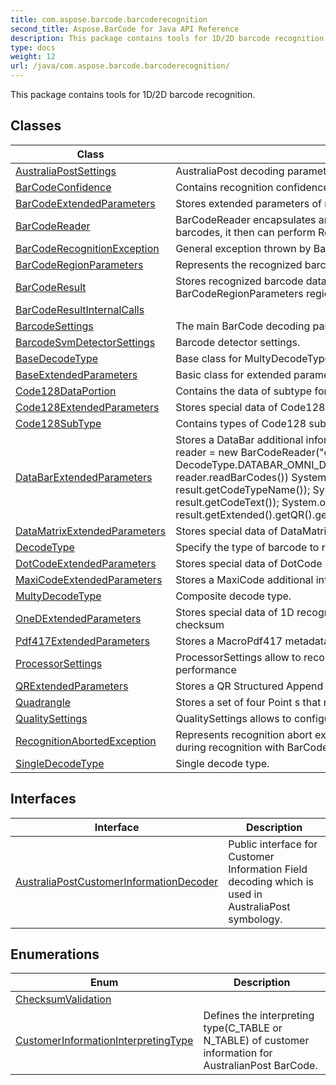 ```yaml
---
title: com.aspose.barcode.barcoderecognition
second_title: Aspose.BarCode for Java API Reference
description: This package contains tools for 1D/2D barcode recognition.
type: docs
weight: 12
url: /java/com.aspose.barcode.barcoderecognition/
---
```


This package contains tools for 1D/2D barcode recognition.


## Classes

| Class | Description |
| --- | --- |
| [AustraliaPostSettings](../com.aspose.barcode.barcoderecognition/australiapostsettings) | AustraliaPost decoding parameters. |
| [BarCodeConfidence](../com.aspose.barcode.barcoderecognition/barcodeconfidence) | Contains recognition confidence level |
| [BarCodeExtendedParameters](../com.aspose.barcode.barcoderecognition/barcodeextendedparameters) | Stores extended parameters of recognized barcode |
| [BarCodeReader](../com.aspose.barcode.barcoderecognition/barcodereader) | BarCodeReader encapsulates an image which may contain one or several barcodes, it then can perform ReadBarCodes operation to detect barcodes. |
| [BarCodeRecognitionException](../com.aspose.barcode.barcoderecognition/barcoderecognitionexception) | General exception thrown by BarCodeReader, inherited from BarCodeException |
| [BarCodeRegionParameters](../com.aspose.barcode.barcoderecognition/barcoderegionparameters) | Represents the recognized barcode's region and barcode angle |
| [BarCodeResult](../com.aspose.barcode.barcoderecognition/barcoderesult) | Stores recognized barcode data like  SingleDecodeType  type,  string  codetext,  BarCodeRegionParameters  region and other parameters |
| [BarCodeResultInternalCalls](../com.aspose.barcode.barcoderecognition/barcoderesultinternalcalls) |  |
| [BarcodeSettings](../com.aspose.barcode.barcoderecognition/barcodesettings) | The main BarCode decoding parameters. |
| [BarcodeSvmDetectorSettings](../com.aspose.barcode.barcoderecognition/barcodesvmdetectorsettings) | Barcode detector settings. |
| [BaseDecodeType](../com.aspose.barcode.barcoderecognition/basedecodetype) | Base class for MultyDecodeType and SingleDecodeType. |
| [BaseExtendedParameters](../com.aspose.barcode.barcoderecognition/baseextendedparameters) | Basic class for extended parameters of recognized barcode storing |
| [Code128DataPortion](../com.aspose.barcode.barcoderecognition/code128dataportion) | Contains the data of subtype for Code128 type barcode |
| [Code128ExtendedParameters](../com.aspose.barcode.barcoderecognition/code128extendedparameters) | Stores special data of Code128 recognized barcode |
| [Code128SubType](../com.aspose.barcode.barcoderecognition/code128subtype) | Contains types of Code128 subset |
| [DataBarExtendedParameters](../com.aspose.barcode.barcoderecognition/databarextendedparameters) | Stores a DataBar additional information of recognized barcode BarCodeReader reader = new BarCodeReader("c:\\\\test.png", DecodeType.DATABAR\_OMNI\_DIRECTIONAL); for(BarCodeResult result : reader.readBarCodes()) System.out.println("BarCode Type: " + result.getCodeTypeName()); System.out.println("BarCode CodeText: " + result.getCodeText()); System.out.println("QR Structured Append Quantity: " + result.getExtended().getQR().getQRStructuredAppendModeBarCodesQuantity()); |
| [DataMatrixExtendedParameters](../com.aspose.barcode.barcoderecognition/datamatrixextendedparameters) | Stores special data of DataMatrix recognized barcode |
| [DecodeType](../com.aspose.barcode.barcoderecognition/decodetype) | Specify the type of barcode to read. |
| [DotCodeExtendedParameters](../com.aspose.barcode.barcoderecognition/dotcodeextendedparameters) | Stores special data of DotCode recognized barcode |
| [MaxiCodeExtendedParameters](../com.aspose.barcode.barcoderecognition/maxicodeextendedparameters) | Stores a MaxiCode additional information of recognized barcode |
| [MultyDecodeType](../com.aspose.barcode.barcoderecognition/multydecodetype) | Composite decode type. |
| [OneDExtendedParameters](../com.aspose.barcode.barcoderecognition/onedextendedparameters) | Stores special data of 1D recognized barcode like separate codetext and checksum |
| [Pdf417ExtendedParameters](../com.aspose.barcode.barcoderecognition/pdf417extendedparameters) | Stores a MacroPdf417 metadata information of recognized barcode |
| [ProcessorSettings](../com.aspose.barcode.barcoderecognition/processorsettings) | ProcessorSettings allow to recognize barcodes with multi-threaded increasing of performance |
| [QRExtendedParameters](../com.aspose.barcode.barcoderecognition/qrextendedparameters) | Stores a QR Structured Append information of recognized barcode |
| [Quadrangle](../com.aspose.barcode.barcoderecognition/quadrangle) | Stores a set of four  Point s that represent a  Quadrangle  region. |
| [QualitySettings](../com.aspose.barcode.barcoderecognition/qualitysettings) | QualitySettings allows to configure recognition quality and speed manually. |
| [RecognitionAbortedException](../com.aspose.barcode.barcoderecognition/recognitionabortedexception) | Represents recognition abort exception which is thrown in timeout exceeding during recognition with BarCodeReader. |
| [SingleDecodeType](../com.aspose.barcode.barcoderecognition/singledecodetype) | Single decode type. |

## Interfaces

| Interface | Description |
| --- | --- |
| [AustraliaPostCustomerInformationDecoder](../com.aspose.barcode.barcoderecognition/australiapostcustomerinformationdecoder) | Public interface for Customer Information Field decoding which is used in AustraliaPost symbology. |

## Enumerations

| Enum | Description |
| --- | --- |
| [ChecksumValidation](../com.aspose.barcode.barcoderecognition/checksumvalidation) |  |
| [CustomerInformationInterpretingType](../com.aspose.barcode.barcoderecognition/customerinformationinterpretingtype) | Defines the interpreting type(C\_TABLE or N\_TABLE) of customer information for AustralianPost BarCode. |
